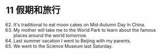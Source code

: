 # 11 假期和旅行
62. It's traditional to eat moon cakes on Mid-Autumn Day in China.
1. My mother will take me to the World Park to learn about the famous places around the world tomorrow.
1. Last summer vacation I went to Beijing with my parents.
1. We went to the Science Museum last Saturday.